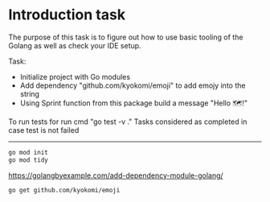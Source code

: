 # Introduction task 

The purpose of this task is to figure out how to use basic tooling of the Golang as well as check your IDE setup.

Task:
* Initialize project with Go modules
* Add dependency "github.com/kyokomi/emoji" to add emojy into the string
* Using Sprint function from this package build a message "Hello 🗺️!"

To run tests for run cmd "go test -v ."
Tasks considered as completed in case test is not failed

-------------------------------------------------------------------------------

```bash
go mod init
go mod tidy
```

https://golangbyexample.com/add-dependency-module-golang/

```bash
go get github.com/kyokomi/emoji
```
